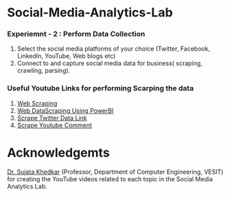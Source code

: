 # Social-Media-Analytics-Lab

### Experiemnt - 2 : Perform Data Collection
1. Select the social media platforms of your choice (Twitter, Facebook, LinkedIn, YouTube, Web blogs etc)
2. Connect to and capture social media data for business( scraping, crawling, parsing).

### Useful Youtube Links for performing Scarping the data
1. [Web Scraping](https://www.youtube.com/watch?v=43Yqmv8Ez60)
3. [Web DataScraping Using PowerBI](https://youtu.be/guPs9njdNUE)
4. [Scrape Twitter Data Link](https://youtu.be/7Kl9SGaD9Lg)
5. [Scrape Youtube Comment](https://youtu.be/ml8sEJVnr4k)

# Acknowledgemts 
[Dr. Sujata Khedkar](https://www.linkedin.com/in/sujata-khedkar-009971294/) (Professor, Department of Computer Engineering, VESIT) for creating the YouTube videos related to each topic in the Social Media Analytics Lab.
